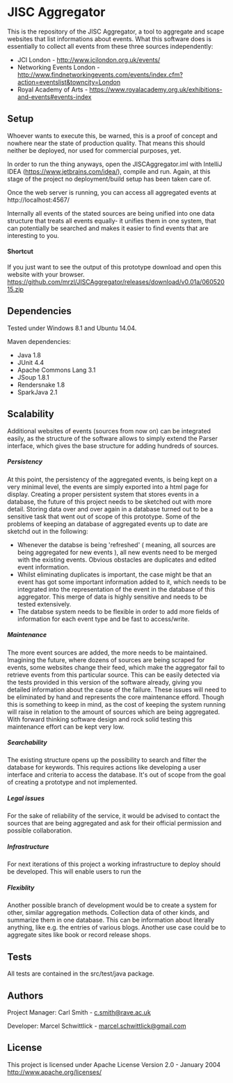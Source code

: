 JISC Aggregator
===============

This is the repository of the JISC Aggregator, a tool to aggregate and scape websites that list informations about events. What this software does is essentially to collect all events from these three sources independently:
* JCI London - http://www.jcilondon.org.uk/events/
* Networking Events London - http://www.findnetworkingevents.com/events/index.cfm?action=eventslist&towncity=London
* Royal Academy of Arts - https://www.royalacademy.org.uk/exhibitions-and-events#events-index

Setup
-----
Whoever wants to execute this, be warned, this is a proof of concept and nowhere near the state of production quality. That means this should neither be deployed, nor used for commercial purposes, yet.

In order to run the thing anyways, open the JISCAggregator.iml with IntelliJ IDEA (https://www.jetbrains.com/idea/), compile and run. Again, at this stage of the project no deployment/build setup has been taken care of.

Once the web server is running, you can access all aggregated events at http://localhost:4567/

Internally all events of the stated sources are being unified into one data structure that treats all events equally- it 
unifies them in one system, that can potentially be searched and makes it easier to find events that are interesting
to you.

#### Shortcut

If you just want to see the output of this prototype download and open this website with your browser.
https://github.com/mrzl/JISCAggregator/releases/download/v0.01a/06052015.zip


Dependencies
------------
Tested under Windows 8.1 and Ubuntu 14.04.

Maven dependencies:
- Java 1.8
- JUnit 4.4
- Apache Commons Lang 3.1
- JSoup 1.8.1
- Rendersnake 1.8
- SparkJava 2.1

Scalability
-----------
Additional websites of events (sources from now on) can be integrated easily, as the structure of the software allows to simply extend the Parser interface, which gives the base structure for adding hundreds of sources.

##### Persistency
At this point, the persistency of the aggregated events, is being kept on a very minimal level, the events are simply exported into a html page for display. Creating a proper persistent system that stores events in a database, the future of this project needs to be sketched out with more detail. Storing data over and over again in a database turned out to be a sensitive task that went out of scope of this prototype. Some of the problems of keeping an database of aggregated events up to date are sketchd out in the following:
* Whenever the databse is being 'refreshed' ( meaning, all sources are being aggregated for new events ), all new events need to be merged with the existing events. Obvious obstacles are duplicates and edited event information.
* Whilst eliminating duplicates is important, the case might be that an event has got some important information added to it, which needs to be integrated into the representation of the event in the database of this aggregator. This merge of data is highly sensitive and needs to be tested extensively.
* The databse system needs to be flexible in order to add more fields of information for each event type and be fast to access/write.

##### Maintenance
The more event sources are added, the more needs to be maintained. Imagining the future, where dozens of sources
are being scraped for events, some websites change their feed, which make the aggregator fail to retrieve events
from this particular source. This can be easily detected via the tests provided in this version of the software 
already, giving you detailed information about the cause of the failure. These issues will need to be eliminated by hand and represents the core maintenance efford. Though this is something to keep in mind, as the cost of keeping the system running will raise in relation to the amount of sources which are being aggregated. With forward thinking software design and 
rock solid testing this maintenance effort can be kept very low.

##### Searchability
The existing structure opens up the possibility to search and filter the database for keywords. This requires actions like developing a user
interface and criteria to access the database. It's out of scope from the goal of creating a prototype and not implemented.

##### Legal issues
For the sake of reliability of the service, it would be advised to contact the sources that are being aggregated and 
ask for their official permission and possible collaboration.

##### Infrastructure
For next iterations of this project a working infrastructure to deploy should be developed. This will enable users to run the 

##### Flexiblity
Another possible branch of development would be to create a system for other, similar aggregation methods. Collection data of other kinds, and summarize them in one database. This can be information about literally anything, like e.g. the entries of various blogs. Another use case could be to aggregate sites like book or record release shops.

Tests
-----
All tests are contained in the src/test/java package.

Authors
------
Project Manager: Carl Smith - c.smith@rave.ac.uk

Developer: Marcel Schwittlick - marcel.schwittlick@gmail.com

License
-------
This project is licensed under Apache License Version 2.0 - January 2004
http://www.apache.org/licenses/
